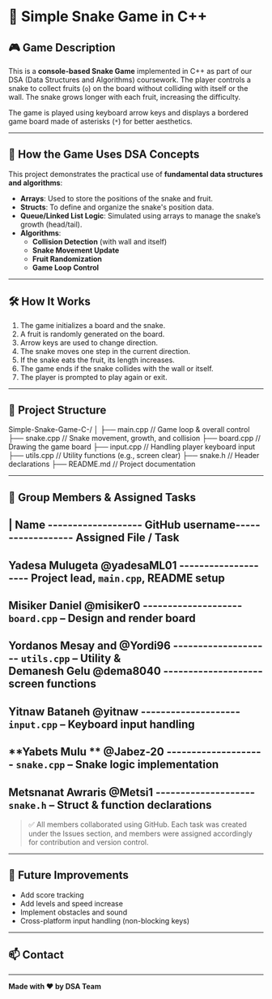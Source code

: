 # 🐍 Simple Snake Game in C++

## 🎮 Game Description

This is a **console-based Snake Game** implemented in C++ as part of our DSA (Data Structures and Algorithms) coursework. The player controls a snake to collect fruits (`o`) on the board without colliding with itself or the wall. The snake grows longer with each fruit, increasing the difficulty.

The game is played using keyboard arrow keys and displays a bordered game board made of asterisks (`*`) for better aesthetics.

---

## 🧠 How the Game Uses DSA Concepts

This project demonstrates the practical use of **fundamental data structures and algorithms**:

- **Arrays**: Used to store the positions of the snake and fruit.
- **Structs**: To define and organize the snake's position data.
- **Queue/Linked List Logic**: Simulated using arrays to manage the snake’s growth (head/tail).
- **Algorithms**:
  - **Collision Detection** (with wall and itself)
  - **Snake Movement Update**
  - **Fruit Randomization**
  - **Game Loop Control**

---

## 🛠️ How It Works

1. The game initializes a board and the snake.
2. A fruit is randomly generated on the board.
3. Arrow keys are used to change direction.
4. The snake moves one step in the current direction.
5. If the snake eats the fruit, its length increases.
6. The game ends if the snake collides with the wall or itself.
7. The player is prompted to play again or exit.

---

## 📂 Project Structure
Simple-Snake-Game-C-/
│
├── main.cpp // Game loop & overall control
├── snake.cpp // Snake movement, growth, and collision
├── board.cpp // Drawing the game board
├── input.cpp // Handling player keyboard input
├── utils.cpp // Utility functions (e.g., screen clear)
├── snake.h // Header declarations
├── README.md // Project documentation


---

## 👥 Group Members & Assigned Tasks

| Name  -------------------    GitHub username------------------          Assigned File / Task     
-------------------------------------------------------------------------------------------------------------------

 **Yadesa Mulugeta**       @yadesaML01 --------------------            Project lead, `main.cpp`, README setup  
 --------------------------------------------------------------------------------------------------------------------
 **Misiker Daniel**         @misiker0 --------------------              `board.cpp` – Design and render board   
 -------------------------------------------------------------------------------------------------------------------
 **Yordanos Mesay** and    @Yordi96 --------------------                `utils.cpp` – Utility &  
 **Demanesh Gelu**         @dema8040 --------------------                          screen functions  
 --------------------------------------------------------------------------------------------------------------------
  **Yitnaw Bataneh**       @yitnaw  --------------------                `input.cpp` – Keyboard input handling 
  --------------------------------------------------------------------------------------------------------------------
 **Yabets Mulu **          @Jabez-20 --------------------               `snake.cpp` – Snake logic implementation 
 ---------------------------------------------------------------------------------------------------------------------
 **Metsnanat Awraris**     @Metsi1   --------------------              `snake.h` – Struct & function declarations 
 ------------------------------------------------------------------------------------------------------------------------


> ✅ All members collaborated using GitHub. Each task was created under the Issues section, and members were assigned accordingly for contribution and version control.

---

## 📌 Future Improvements

- Add score tracking
- Add levels and speed increase
- Implement obstacles and sound
- Cross-platform input handling (non-blocking keys)

---

## 📫 Contact



---

**Made with ❤️ by DSA Team**


